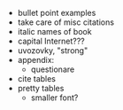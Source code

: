 - bullet point examples
- take care of misc citations
- italic names of book
- capital Internet???
- uvozovky, "strong"
- appendix:
	- questionare
- cite tables
- pretty tables
	- smaller font?